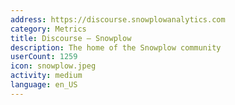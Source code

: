 ```yaml
---
address: https://discourse.snowplowanalytics.com
category: Metrics
title: Discourse – Snowplow
description: The home of the Snowplow community
userCount: 1259
icon: snowplow.jpeg
activity: medium
language: en_US
---
```

